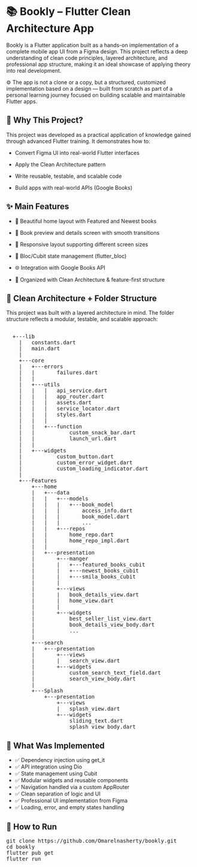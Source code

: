 
# 📚 Bookly – Flutter Clean Architecture App
Bookly is a Flutter application built as a hands-on implementation of a complete mobile app UI from a Figma design. This project reflects a deep understanding of clean code principles, layered architecture, and professional app structure, making it an ideal showcase of applying theory into real development.

⚙️ The app is not a clone or a copy, but a structured, customized implementation based on a design — built from scratch as part of a personal learning journey focused on building scalable and maintainable Flutter apps.



## 🚀 Why This Project?
This project was developed as a practical application of knowledge gained through advanced Flutter training. It demonstrates how to:

* Convert Figma UI into real-world Flutter interfaces

* Apply the Clean Architecture pattern

* Write reusable, testable, and scalable code

* Build apps with real-world APIs (Google Books)

  
## ✨ Main Features
* 📖 Beautiful home layout with Featured and Newest books

* 📘 Book preview and details screen with smooth transitions

* 📱 Responsive layout supporting different screen sizes

* 🧠 Bloc/Cubit state management (flutter_bloc)

* 🌐 Integration with Google Books API

* 🧼 Organized with Clean Architecture & feature-first structure


## 🧠 Clean Architecture + Folder Structure

This project was built with a layered architecture in mind. The folder structure reflects a modular, testable, and scalable approach:
<pre> 
  +---lib
    |   constants.dart
    |   main.dart
    |
    +---core
    |   +---errors
    |   |       failures.dart
    |   |
    |   +---utils
    |   |   |   api_service.dart
    |   |   |   app_router.dart
    |   |   |   assets.dart
    |   |   |   service_locator.dart
    |   |   |   styles.dart
    |   |   |
    |   |   +---function
    |   |           custom_snack_bar.dart
    |   |           launch_url.dart
    |   |
    |   +---widgets
    |           custom_button.dart
    |           custom_error_widget.dart
    |           custom_loading_indicator.dart
    |
    +---Features
        +---home
        |   +---data
        |   |   +---models
        |   |   |   +---book_model
        |   |   |       access_info.dart
        |   |   |       book_model.dart
        |   |   |       ...
        |   |   +---repos
        |   |       home_repo.dart
        |   |       home_repo_impl.dart
        |   |
        |   +---presentation
        |       +---manger
        |       |   +---featured_books_cubit
        |       |   +---newest_books_cubit
        |       |   +---smila_books_cubit
        |       |
        |       +---views
        |       |   book_details_view.dart
        |       |   home_view.dart
        |       |
        |       +---widgets
        |           best_seller_list_view.dart
        |           book_details_view_body.dart
        |           ...
        |
        +---search
        |   +---presentation
        |       +---views
        |       |   search_view.dart
        |       +---widgets
        |           custom_search_text_field.dart
        |           search_view_body.dart
        |
        +---Splash
            +---presentation
                +---views
                |   splash_view.dart
                +---widgets
                    sliding_text.dart
                    splash_view_body.dart
</pre>

## 🚀 What Was Implemented
* ✅ Dependency injection using get_it
* ✅ API integration using Dio
* ✅ State management using Cubit
* ✅ Modular widgets and reusable components
* ✅ Navigation handled via a custom AppRouter
* ✅ Clean separation of logic and UI
* ✅ Professional UI implementation from Figma
* ✅ Loading, error, and empty states handling


## 🧪 How to Run
<pre>
git clone https://github.com/Omarelnasherty/bookly.git
cd bookly
flutter pub get
flutter run
</pre>





